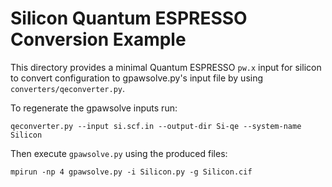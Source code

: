 # Silicon Quantum ESPRESSO Conversion Example

This directory provides a minimal Quantum ESPRESSO `pw.x` input for silicon to convert configuration to gpawsolve.py's input file by using `converters/qeconverter.py`.

To regenerate the gpawsolve inputs run:

    qeconverter.py --input si.scf.in --output-dir Si-qe --system-name Silicon

Then execute `gpawsolve.py` using the produced files:

    mpirun -np 4 gpawsolve.py -i Silicon.py -g Silicon.cif

